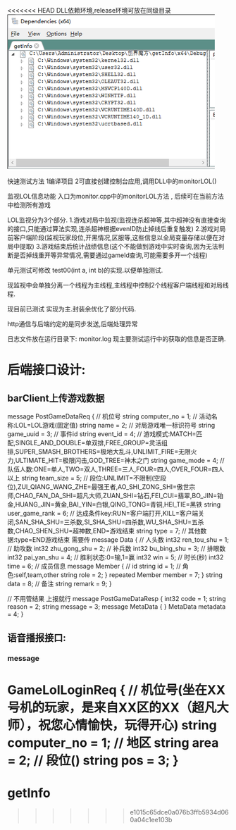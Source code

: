 <<<<<<< HEAD
 DLL依赖环境,release环境可放在同级目录
![](./img/QQ20250609-152721.png)

快速测试方法 1编译项目 2可直接创建控制台应用,调用DLL中的monitorLOL() 

监视LOL信息功能 入口为monitor.cpp中的monitorLOL方法 , 后续可在当前方法中检测所有游戏

LOL监视分为3个部分. 1.游戏对局中监视(监视连杀超神等,其中超神没有直接查询的接口,只能通过算法实现,连杀超神根据evenID防止掉线后重复触发) 2.游戏对局前客户端阶段(监视玩家段位,开黑情况,区服等,这些信息以全局变量存储以便在对局中提取) 3.游戏结束后统计战绩信息(这个不能做到游戏中实时查询,因为无法判断是否掉线重开等异常情况,需要通过gameId查询,可能需要多开一个线程)

单元测试可修改 test00(int a, int b)的实现.以便单独测试.

现监视中会单独分离一个线程为主线程,主线程中控制2个线程客户端线程和对局线程.

现目前已测试 实现为主.封装余优化了部分代码.

http通信与后端约定的是同步发送,后端处理异常

日志文件放在运行目录下: monitor.log 现主要测试运行中的获取的信息是否正确.

# 后端接口设计:
## barClient上传游戏数据
message PostGameDataReq {
  // 机位号
  string computer_no = 1;
  // 活动名称:LOL=LOL游戏(固定值)
  string name = 2;
  // 对局游戏唯一标识符号
  string game_uuid = 3;
  // 事件id
  string event_id = 4;
  // 游戏模式:MATCH=匹配,SINGLE_AND_DOUBLE=单双排,FREE_GROUP=灵活组排,SUPER_SMASH_BROTHERS=极地大乱斗,UNLIMIT_FIRE=无限火力,ULTIMATE_HIT=极限闪击,GOD_TREE=神木之门
  string game_mode = 4;
  // 队伍人数:ONE=单人,TWO=双人,THREE=三人,FOUR=四人,OVER_FOUR=四人以上
  string team_size = 5;
  // 段位:UNLIMIT=不限制(空段位),ZUI_QIANG_WANG_ZHE=最强王者,AO_SHI_ZONG_SHI=傲世宗师,CHAO_FAN_DA_SHI=超凡大师,ZUAN_SHI=钻石,FEI_CUI=翡翠,BO_JIN=铂金,HUANG_JIN=黄金,BAI_YIN=白银,QING_TONG=青铜,HEI_TIE=黑铁
  string user_game_rank = 6;
  // 达成条件key:RUN=客户端打开,KILL=客户端关闭,SAN_SHA_SHU=三杀数,SI_SHA_SHU=四杀数,WU_SHA_SHU=五杀数,CHAO_SHEN_SHU=超神数,END=游戏结束
  string type = 7;
  // 其他数据:type=END游戏结束 需要传
  message Data {
    // 人头数
    int32 ren_tou_shu = 1;
    // 助攻数
    int32 zhu_gong_shu = 2;
    // 补兵数
    int32 bu_bing_shu = 3;
    // 排眼数
    int32 pai_yan_shu = 4;
    // 胜利状态:0=输,1=赢
    int32 win = 5;
    // 时长(秒)
    int32 time = 6;
    // 成员信息
    message Member {
      // id
      string id = 1;
      // 角色:self,team,other
      string role = 2;
    }
    repeated Member member = 7;
  }
  string data = 8;
  // 备注
  string remark = 9;
}


// 不用管结果 上报就行
message PostGameDataResp {
  int32 code = 1;
  string reason = 2;
  string message = 3;
  message MetaData {
  }
  MetaData metadata = 4;
}

## 语音播报接口:
### message 
GameLolLoginReq {
  // 机位号(坐在XX号机的玩家，是来自XX区的XX（超凡大师），祝您心情愉快，玩得开心)
  string computer_no = 1;
  // 地区
  string area = 2;
  // 段位()
  string pos = 3;
}
=======
# getInfo
>>>>>>> e1015c65dce0a076b3ffb5934d060a04c1ee103b
